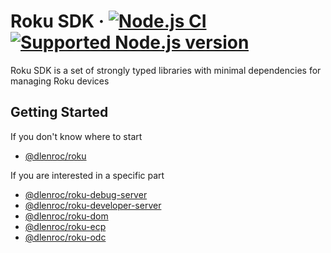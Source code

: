 # Roku SDK · [![Node.js CI](https://github.com/dlenroc/node-roku/workflows/Node.js%20CI/badge.svg)](https://github.com/dlenroc/node-roku/actions?query=workflow%3A"Node.js+CI") [![Supported Node.js version](https://img.shields.io/node/v/@dlenroc/roku)](https://github.com/dlenroc/node-roku/actions?query=workflow%3A"Node.js+CI")

Roku SDK is a set of strongly typed libraries with minimal dependencies for managing Roku devices

## Getting Started

If you don't know where to start

- [@dlenroc/roku](./packages/roku#readme)

If you are interested in a specific part

- [@dlenroc/roku-debug-server](/packages/debug-server#readme)
- [@dlenroc/roku-developer-server](/packages/developer-server#readme)
- [@dlenroc/roku-dom](/packages/dom#readme)
- [@dlenroc/roku-ecp](/packages/ecp#readme)
- [@dlenroc/roku-odc](/packages/odc#readme)
